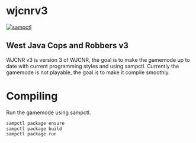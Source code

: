 # wjcnrv3

[![sampctl](https://img.shields.io/badge/sampctl-wjcnrv3-2f2f2f.svg?style=for-the-badge)](https://github.com/Fairuz-Afdhal/wjcnrv3)


## West Java Cops and Robbers v3

WJCNR v3 is version 3 of WJCNR, the goal is to make the gamemode up to date with current programming styles and using sampctl. Currently the gamemode is not playable, the goal is to make it compile smoothly.

# Compiling
Run the gamemode using sampctl.
```bash
sampctl package ensure
sampctl package build
sampctl package run
```